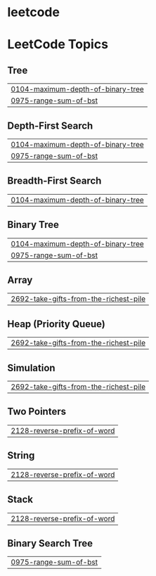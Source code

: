 # leetcode
<!---LeetCode Topics Start-->
# LeetCode Topics
## Tree
|  |
| ------- |
| [0104-maximum-depth-of-binary-tree](https://github.com/Rahulgangwar12/leetcode/tree/master/0104-maximum-depth-of-binary-tree) |
| [0975-range-sum-of-bst](https://github.com/Rahulgangwar12/leetcode/tree/master/0975-range-sum-of-bst) |
## Depth-First Search
|  |
| ------- |
| [0104-maximum-depth-of-binary-tree](https://github.com/Rahulgangwar12/leetcode/tree/master/0104-maximum-depth-of-binary-tree) |
| [0975-range-sum-of-bst](https://github.com/Rahulgangwar12/leetcode/tree/master/0975-range-sum-of-bst) |
## Breadth-First Search
|  |
| ------- |
| [0104-maximum-depth-of-binary-tree](https://github.com/Rahulgangwar12/leetcode/tree/master/0104-maximum-depth-of-binary-tree) |
## Binary Tree
|  |
| ------- |
| [0104-maximum-depth-of-binary-tree](https://github.com/Rahulgangwar12/leetcode/tree/master/0104-maximum-depth-of-binary-tree) |
| [0975-range-sum-of-bst](https://github.com/Rahulgangwar12/leetcode/tree/master/0975-range-sum-of-bst) |
## Array
|  |
| ------- |
| [2692-take-gifts-from-the-richest-pile](https://github.com/Rahulgangwar12/leetcode/tree/master/2692-take-gifts-from-the-richest-pile) |
## Heap (Priority Queue)
|  |
| ------- |
| [2692-take-gifts-from-the-richest-pile](https://github.com/Rahulgangwar12/leetcode/tree/master/2692-take-gifts-from-the-richest-pile) |
## Simulation
|  |
| ------- |
| [2692-take-gifts-from-the-richest-pile](https://github.com/Rahulgangwar12/leetcode/tree/master/2692-take-gifts-from-the-richest-pile) |
## Two Pointers
|  |
| ------- |
| [2128-reverse-prefix-of-word](https://github.com/Rahulgangwar12/leetcode/tree/master/2128-reverse-prefix-of-word) |
## String
|  |
| ------- |
| [2128-reverse-prefix-of-word](https://github.com/Rahulgangwar12/leetcode/tree/master/2128-reverse-prefix-of-word) |
## Stack
|  |
| ------- |
| [2128-reverse-prefix-of-word](https://github.com/Rahulgangwar12/leetcode/tree/master/2128-reverse-prefix-of-word) |
## Binary Search Tree
|  |
| ------- |
| [0975-range-sum-of-bst](https://github.com/Rahulgangwar12/leetcode/tree/master/0975-range-sum-of-bst) |
<!---LeetCode Topics End-->